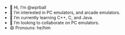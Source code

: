 - 👋 Hi, I’m @wprball
- 👀 I’m interested in PC emulators, and arcade emulators.
- 🌱 I’m currently learning C++, C, and Java.
- 💞️ I’m looking to collaborate on PC emulators.
- 😄 Pronouns: he/him
